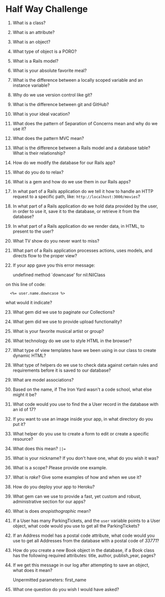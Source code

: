# Half Way Challenge

1. What is a class?



2. What is an attribute?



3. What is an object?



4. What type of object is a PORO?



5. What is a Rails model?



6. What is your absolute favorite meal?



7. What is the difference between a locally scoped variable and an instance variable?



8. Why do we use version control like git?



9. What is the difference between git and GitHub?



10. What is your ideal vacation?



11. What does the pattern of Separation of Concerns mean and why do we use it?



12. What does the pattern MVC mean?



13. What is the difference between a Rails model and a database table? What is their relationship?



14. How do we modify the database for our Rails app?



15. What do you do to relax?



16. What is a gem and how do we use them in our Rails apps?



17. In what part of a Rails application do we tell it how to handle an HTTP request to a specific path, like: `http://localhost:3000/movies`?



18. In what part of a Rails application do we hold data provided by the user, in order to use it, save it to the database, or retrieve it from the database?



19. In what part of a Rails application do we render data, in HTML, to present to the user?



20. What TV show do you never want to miss?



21. What part of a Rails application processes actions, uses models, and directs flow to the proper view?



22. If your app gave you this error message:


      undefined method `downcase' for nil:NilClass



on this line of code:


      <%= user.name.downcase %>



what would it indicate?


23. What gem did we use to paginate our Collections?



24. What gem did we use to provide upload functionality?



25. What is your favorite musical artist or group?



26. What technology do we use to style HTML in the browser?



27. What type of view templates have we been using in our class to create dynamic HTML?



28. What type of helpers do we use to check data against certain rules and requirements before it is saved to our database?



29. What are model associations?



30. Based on the name, if The Iron Yard wasn't a code school, what else might it be?



31. What code would you use to find the a User record in the database with an id of 17?



32. If you want to use an image inside your app, in what directory do you put it?



33. What helper do you use to create a form to edit or create a specific resource?



34. What does this mean? `||=`



35. What is your nickname? If you don't have one, what do you wish it was?



36. What is a scope? Please provide one example.



37. What is _rake_? Give some examples of how and when we use it?



38. How do you deploy your app to Heroku?



39. What gem can we use to provide a fast, yet custom and robust, administrative section for our apps?



40. What is does _anopisthographic_ mean?



41. If a User has many ParkingTickets, and the `user` variable points to a User object, what code would you use to get all the ParkingTickets?



42. If an Address model has a postal code attribute, what code would you use to get all Addresses from the database with a postal code of _33771_?



43. How do you create a new Book object in the database, if a Book class has the following required attributes: title, author, publish_year, pages?


44. If we get this message in our log after attempting to save an object, what does it mean?


      Unpermitted parameters: first_name


45. What one question do you wish I would have asked?
